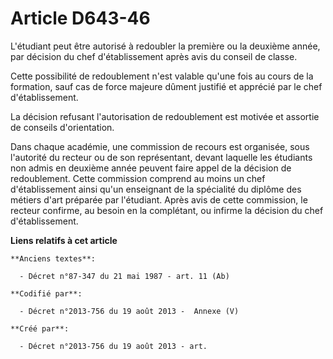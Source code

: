 # Article D643-46

L'étudiant peut être autorisé à redoubler la première ou la deuxième année, par décision du chef d'établissement après avis
du conseil de classe.

Cette possibilité de redoublement n'est valable qu'une fois au cours de la formation, sauf cas de force majeure dûment
justifié et apprécié par le chef d'établissement.

La décision refusant l'autorisation de redoublement est motivée et assortie de conseils d'orientation.

Dans chaque académie, une commission de recours est organisée, sous l'autorité du recteur ou de son représentant, devant
laquelle les étudiants non admis en deuxième année peuvent faire appel de la décision de redoublement. Cette commission
comprend au moins un chef d'établissement ainsi qu'un enseignant de la spécialité du diplôme des métiers d'art préparée par
l'étudiant. Après avis de cette commission, le recteur confirme, au besoin en la complétant, ou infirme la décision du chef
d'établissement.

**Liens relatifs à cet article**

	**Anciens textes**:

	  - Décret n°87-347 du 21 mai 1987 - art. 11 (Ab)

	**Codifié par**:

	  - Décret n°2013-756 du 19 août 2013 -  Annexe (V)

	**Créé par**:

	  - Décret n°2013-756 du 19 août 2013 - art.
